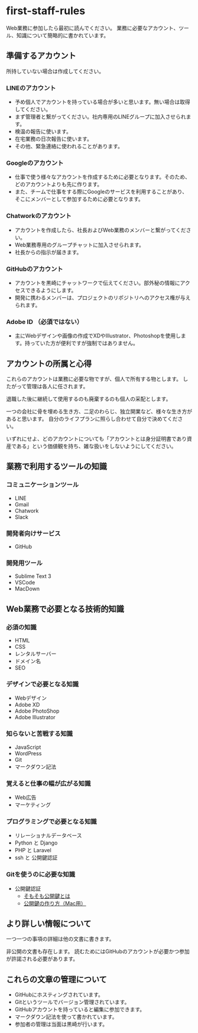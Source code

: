 # first-staff-rules
Web業務に参加したら最初に読んでください。
業務に必要なアカウント、ツール、知識について簡略的に書かれています。

## 準備するアカウント
所持していない場合は作成してください。

### LINEのアカウント
* 予め個人でアカウントを持っている場合が多いと思います。無い場合は取得してください。
* まず管理者と繋がってください。社内専用のLINEグループに加入させられます。
* 検温の報告に使います。
* 在宅業務の日次報告に使います。
* その他、緊急連絡に使われることがあります。

### Googleのアカウント
* 仕事で使う様々なアカウントを作成するために必要となります。そのため、どのアカウントよりも先に作ります。
* また、チームで仕事をする際にGoogleのサービスを利用することがあり、そこにメンバーとして参加するために必要となります。

### Chatworkのアカウント
* アカウントを作成したら、社長およびWeb業務のメンバーと繋がってください。
* Web業務専用のグループチャットに加入させられます。
* 社長からの指示が届きます。

### GitHubのアカウント
* アカウントを黒崎にチャットワークで伝えてください。部外秘の情報にアクセスできるようにします。
* 開発に携わるメンバーは、プロジェクトのリポジトリへのアクセス権が与えられます。

### Adobe ID （必須ではない）
* 主にWebデザインや画像の作成でXDやIllustrator、Photoshopを使用します。持っていた方が便利ですが強制ではありません。

## アカウントの所属と心得
これらのアカウントは業務に必要な物ですが、個人で所有する物とします。
したがって管理は各人に任されます。

退職した後に継続して使用するのも廃棄するのも個人の采配とします。

一つの会社に骨を埋める生き方、二足のわらじ、独立開業など、様々な生き方があると思います。
自分のライフプランに照らし合わせて自分で決めてください。

いずれにせよ、どのアカウントについても「アカウントとは身分証明書であり資産である」という価値観を持ち、雑な扱いをしないようにしてください。

## 業務で利用するツールの知識

### コミュニケーションツール
* LINE
* Gmail
* Chatwork
* Slack

### 開発者向けサービス
* GitHub

### 開発用ツール
* Sublime Text 3
* VSCode
* MacDown

## Web業務で必要となる技術的知識

### 必須の知識
* HTML
* CSS
* レンタルサーバー
* ドメイン名
* SEO

### デザインで必要となる知識
* Webデザイン
* Adobe XD
* Adobe PhotoShop
* Adobe Illustrator

### 知らないと苦戦する知識
* JavaScript
* WordPress
* Git
* マークダウン記法

### 覚えると仕事の幅が広がる知識
* Web広告
* マーケティング

### プログラミングで必要となる知識
* リレーショナルデータベース
* Python と Django
* PHP と Laravel
* ssh と 公開鍵認証

### Gitを使うのに必要な知識
* 公開鍵認証
    * [そもそも公開鍵とは](そもそも公開鍵とは.md)
    * [公開鍵の作り方（Mac用）](公開鍵の作り方（Mac用）.md)

## より詳しい情報について

一つ一つの事項の詳細は他の文書に書きます。

非公開の文書も存在します。
読むためにはGitHubのアカウントが必要かつ参加が許諾される必要があります。

## これらの文章の管理について

* GitHubにホスティングされています。
* Gitというツールでバージョン管理されています。
* GitHubアカウントを持っていると編集に参加できます。
* マークダウン記法を使って書かれています。
* 参加者の管理は当面は黒崎が行います。
